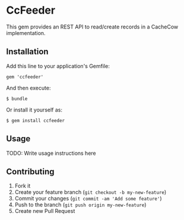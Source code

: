 # CcFeeder

This gem provides an REST API to read/create records in a CacheCow implementation.

## Installation

Add this line to your application's Gemfile:

    gem 'ccfeeder'

And then execute:

    $ bundle

Or install it yourself as:

    $ gem install ccfeeder

## Usage

TODO: Write usage instructions here

## Contributing

1. Fork it
2. Create your feature branch (`git checkout -b my-new-feature`)
3. Commit your changes (`git commit -am 'Add some feature'`)
4. Push to the branch (`git push origin my-new-feature`)
5. Create new Pull Request
